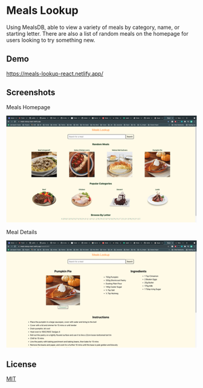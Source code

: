 # Meals Lookup

Using MealsDB, able to view a variety of meals by category, name, or starting letter. There are also a list of random meals on the homepage for users looking to try something new.

## Demo

https://meals-lookup-react.netlify.app/

## Screenshots

Meals Homepage

<img src="./public/images/meals_homepage.png" width=1000 ><br/>

Meal Details

<img src="./public/images/meal_details.png" width=1000 >

## License

[MIT](https://choosealicense.com/licenses/mit/)
